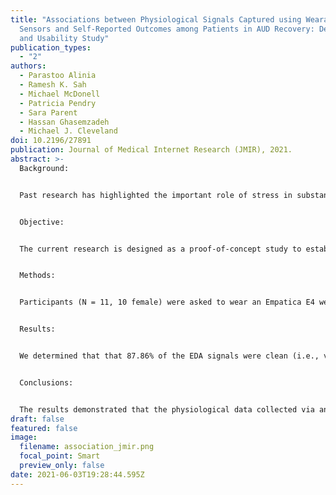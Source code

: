 ```yaml
---
title: "Associations between Physiological Signals Captured using Wearable
  Sensors and Self-Reported Outcomes among Patients in AUD Recovery: Development
  and Usability Study"
publication_types:
  - "2"
authors:
  - Parastoo Alinia
  - Ramesh K. Sah
  - Michael McDonell
  - Patricia Pendry
  - Sara Parent
  - Hassan Ghasemzadeh
  - Michael J. Cleveland
doi: 10.2196/27891
publication: Journal of Medical Internet Research (JMIR), 2021.
abstract: >-
  Background:


  Past research has highlighted the important role of stress in substance misuse and addiction, particularly for relapse risk. Mobile health (mHealth) interventions that incorporate real-time monitoring of physiological markers of stress offer particular promise for delivering tailored interventions to individuals during high-risk states of heightened stress to prevent relapse to alcohol. Before such interventions can be developed, measurement of these processes in ambulatory, real-world settings is needed.


  Objective:


  The current research is designed as a proof-of-concept study to establish the feasibility of using a wearable sensor device to provide continuous monitoring of stress in an ambulatory setting. Toward that end, we first established the validity of two continuously-monitored physiological signals, electrodermal activity (EDA) and heart rate variability (HRV), collected from a wearable sensor device. Next, we examined associations between the statistical features extracted from the EDA and HRV signals and patient-reported outcomes.


  Methods:


  Participants (N = 11, 10 female) were asked to wear an Empatica E4 wearable sensor for continuous unobtrusive physiological signal collection for up to 14 days. During the same timeframe, participants responded to a daily diary study using ecological momentary assessment (EMA) of self-reported stress, emotions, alcohol-related cravings, pain, and discomfort via an online survey, prompted four times daily. Participants also participated in structured, qualitative interviews throughout the study to assess daily alcohol use and to validate self-reported and physiological markers of stress. In the analysis, we first utilized existing artifact detection methods and physiological signal processing approaches to validate the physiological data. Next, we examined descriptive statistics for the self-reported outcomes. Lastly, we investigated associations among the features of physiological signals and the self-reported outcomes.


  Results:


  We determined that that 87.86% of the EDA signals were clean (i.e., valid data). Comparison of the frequency of skin conductance responses (SCRs) per minute to previous research also confirmed that the physiological signals collected in the ambulatory setting was successful. The results also indicated that statistical features of both the EDA and HRV measures were significantly correlated with a number of the self-reported outcomes. Several EDA features were moderately associated with the number of stressful events marked on the sensor device as well as self-reported positive and negative emotions, experienced pain, and experienced discomfort. Features of HRV were also significantly associated with participants’ reports of stressful events, positive and negative emotions, and experiences of pain and discomfort


  Conclusions:


  The results demonstrated that the physiological data collected via an Empatica E4 wearable sensor device were valid and that features of these physiological signals were significantly associated with several self-reported outcomes among a sample of patients diagnosed with Alcohol Use Disorder (AUD). These results suggest that ambulatory assessment of stress is feasible and can be used to develop tailored mHealth interventions to enhance sustained recovery from AUD.
draft: false
featured: false
image:
  filename: association_jmir.png
  focal_point: Smart
  preview_only: false
date: 2021-06-03T19:28:44.595Z
---
```

